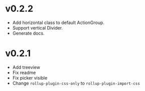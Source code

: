 # v0.2.2
- Add horizontal class to default ActionGroup.
- Support vertical Divider.
- Generate docs.

# v0.2.1
- Add treeview
- Fix readme
- Fix picker visible
- Change `rollup-plugin-css-only` to `rollup-plugin-import-css`
